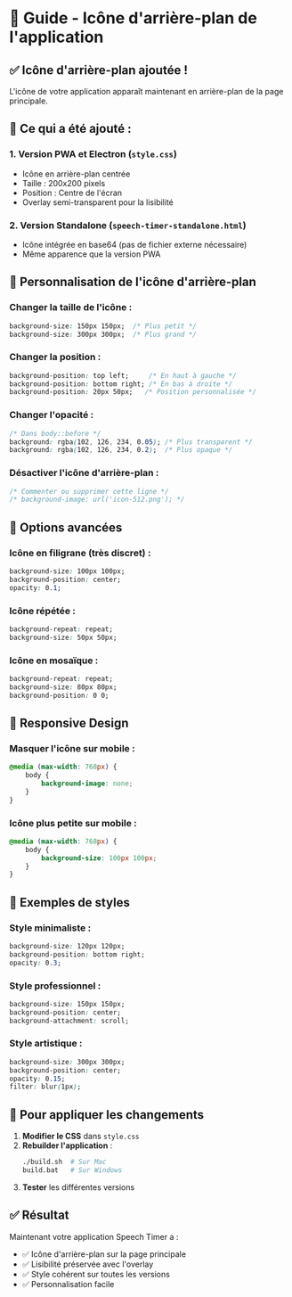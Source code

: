 # 🎨 Guide - Icône d'arrière-plan de l'application

## ✅ Icône d'arrière-plan ajoutée !

L'icône de votre application apparaît maintenant en arrière-plan de la page principale.

## 🎯 Ce qui a été ajouté :

### **1. Version PWA et Electron (`style.css`)**
- Icône en arrière-plan centrée
- Taille : 200x200 pixels
- Position : Centre de l'écran
- Overlay semi-transparent pour la lisibilité

### **2. Version Standalone (`speech-timer-standalone.html`)**
- Icône intégrée en base64 (pas de fichier externe nécessaire)
- Même apparence que la version PWA

## 🎨 Personnalisation de l'icône d'arrière-plan

### **Changer la taille de l'icône :**
```css
background-size: 150px 150px;  /* Plus petit */
background-size: 300px 300px;  /* Plus grand */
```

### **Changer la position :**
```css
background-position: top left;     /* En haut à gauche */
background-position: bottom right; /* En bas à droite */
background-position: 20px 50px;   /* Position personnalisée */
```

### **Changer l'opacité :**
```css
/* Dans body::before */
background: rgba(102, 126, 234, 0.05); /* Plus transparent */
background: rgba(102, 126, 234, 0.2);  /* Plus opaque */
```

### **Désactiver l'icône d'arrière-plan :**
```css
/* Commenter ou supprimer cette ligne */
/* background-image: url('icon-512.png'); */
```

## 🔧 Options avancées

### **Icône en filigrane (très discret) :**
```css
background-size: 100px 100px;
background-position: center;
opacity: 0.1;
```

### **Icône répétée :**
```css
background-repeat: repeat;
background-size: 50px 50px;
```

### **Icône en mosaïque :**
```css
background-repeat: repeat;
background-size: 80px 80px;
background-position: 0 0;
```

## 📱 Responsive Design

### **Masquer l'icône sur mobile :**
```css
@media (max-width: 768px) {
    body {
        background-image: none;
    }
}
```

### **Icône plus petite sur mobile :**
```css
@media (max-width: 768px) {
    body {
        background-size: 100px 100px;
    }
}
```

## 🎨 Exemples de styles

### **Style minimaliste :**
```css
background-size: 120px 120px;
background-position: bottom right;
opacity: 0.3;
```

### **Style professionnel :**
```css
background-size: 150px 150px;
background-position: center;
background-attachment: scroll;
```

### **Style artistique :**
```css
background-size: 300px 300px;
background-position: center;
opacity: 0.15;
filter: blur(1px);
```

## 🔄 Pour appliquer les changements

1. **Modifier le CSS** dans `style.css`
2. **Rebuilder l'application** :
   ```bash
   ./build.sh  # Sur Mac
   build.bat   # Sur Windows
   ```
3. **Tester** les différentes versions

## ✅ Résultat

Maintenant votre application Speech Timer a :
- ✅ Icône d'arrière-plan sur la page principale
- ✅ Lisibilité préservée avec l'overlay
- ✅ Style cohérent sur toutes les versions
- ✅ Personnalisation facile
